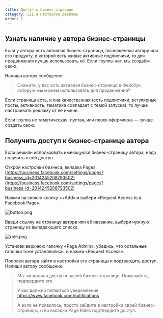 ```yaml
---
title: Доступ к бизнес-странице
category: III.А Настройка рекламы
order: 2
---
```


## Узнать наличие у автора бизнес-страницы

Если у автора есть активная бизнес-страница, посвящённая автору или его продукту, в которой есть живые активные подписчики, то для продвижения лучше использовать её. Если группы нет, мы создаём свою.

Напиши автору сообщение:

> Скажите, у вас есть активная бизнес-страница в Фейсбук, которую мы можем использовать для продвижения?

Если страница есть, и она качественная (есть подписчики, регулярные посты, активность, тематика совпадает с темой запуска), то лучше настраивать рекламу от её имени.

Если группа не тематическая, пустая, или плохо оформлена — лучше создать свою.

## Получить доступ к бизнес-странице автора

Если решили использовать имеющуюся бизнес-страницу автора, надо получить к ней доступ.

Открой настройки бизнеса, вкладка Pages [https://business.facebook.com/settings/pages?business_id=2014245208793502](https://business.facebook.com/settings/pages?business_id=2014245208793502)

Нажми на синюю кнопку «+Add» и выбери «Request Access to a Facebook Page».

![button.png](/images/test/page-get/button.png)

Введи ссылку на страницу автора или её название, выбери нужную страницу из выпадающего списка.

![role.png](/images/test/page-get/role.png)

Установи верхнюю галочку «Page Admin», убедись, что остальные галочки тоже установились, и нажми «Request Access».

Попроси автора зайти в настройки его страницы и подтвердить доступ. Напиши автору сообщение:

> Мы запросили доступ к вашей бизнес-странице. Пожалуйста, подтвердите его.
> 
> У вас должно появиться уведомление https://www.facebook.com/notifications
> 
> А если не появилось, просто зайдите в настройки своей бизнес-страницы, и во вкладке Page Roles подтвердите доступ.
